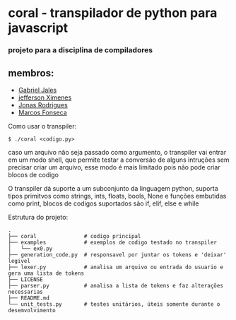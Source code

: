 # coral - transpilador de python para javascript

### projeto para a disciplina de compiladores
membros:
--------
* [Gabriel Jales](https://github.com/gabrieljales)
* [jefferson Ximenes](https://github.com/jeffersonximeness)
* [Jonas Rodrigues](https://github.com/jonis69)
* [Marcos Fonseca](https://github.com/marcosfnsc)

Como usar o transpiler:
```console
$ ./coral <codigo.py>
```
caso um arquivo não seja passado como argumento, o transpiler vai entrar
em um modo shell, que permite testar a conversão de alguns intruções
sem precisar criar um arquivo, esse modo é mais limitado pois não
pode criar blocos de codigo

O transpiler dá suporte a um subconjunto da linguagem python, suporta tipos
primitvos como strings, ints, floats, bools, None e funções embutidas como print,
blocos de codigos suportados são if, elif, else e while

Estrutura do projeto:
```
.
├── coral               # codigo principal
├── examples            # exemplos de codigo testado no transpiler
│   └── ex0.py
├── generation_code.py  # responsavel por juntar os tokens e 'deixar' legivel
├── lexer.py            # analisa um arquivo ou entrada do usuario e gera uma lista de tokens
├── LICENSE
├── parser.py           # analisa a lista de tokens e faz alterações necessarias
├── README.md
└── unit_tests.py       # testes unitários, úteis somente durante o desemvolvimento
```
